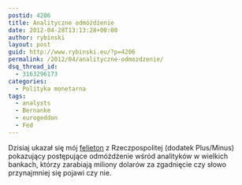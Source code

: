```yaml
---
postid: 4206
title: Analityczne odmóżdżenie
date: 2012-04-28T13:13:28+00:00
author: rybinski
layout: post
guid: http://www.rybinski.eu/?p=4206
permalink: /2012/04/analityczne-odmozdzenie/
dsq_thread_id:
  - 3163296173
categories:
  - Polityka monetarna
tags:
  - analysts
  - Bernanke
  - eurogeddon
  - Fed
---
```

Dzisiaj ukazał się mój [felieton](http://www.rp.pl/artykul/867079-Nowe-narzedzia-analityczne.html) z Rzeczpospolitej (dodatek Plus/Minus) pokazujący postępujące odmóżdżenie wśród analityków w wielkich bankach, którzy zarabiają miliony dolarów za zgadnięcie czy słowo przynajmniej się pojawi czy nie.
